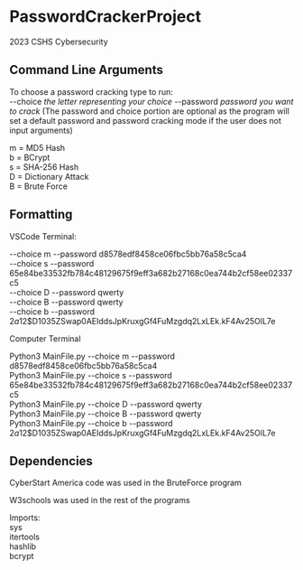 # PasswordCrackerProject

2023 CSHS Cybersecurity 


## Command Line Arguments

To choose a password cracking type to run:\
 --choice *the letter representing your choice* --password *password you want to crack* (The password and choice portion are optional as the program will set a default password and password cracking mode if the user does not input arguments)


m = MD5 Hash\
b = BCrypt\
s = SHA-256 Hash\
D = Dictionary Attack\
B = Brute Force



## Formatting
VSCode Terminal:

--choice m --password d8578edf8458ce06fbc5bb76a58c5ca4\
--choice s --password 65e84be33532fb784c48129675f9eff3a682b27168c0ea744b2cf58ee02337c5\
--choice D --password qwerty\
--choice B --password qwerty\
--choice b --password $2a$12$D1035ZSwap0AEIddsJpKruxgGf4FuMzgdq2LxLEk.kF4Av25OlL7e



Computer Terminal

Python3 MainFile.py --choice m --password d8578edf8458ce06fbc5bb76a58c5ca4\
Python3 MainFile.py --choice s --password 65e84be33532fb784c48129675f9eff3a682b27168c0ea744b2cf58ee02337c5\
Python3 MainFile.py --choice D --password qwerty\
Python3 MainFile.py --choice B --password qwerty\
Python3 MainFile.py --choice b --password $2a$12$D1035ZSwap0AEIddsJpKruxgGf4FuMzgdq2LxLEk.kF4Av25OlL7e 

## Dependencies

CyberStart America code was used in the BruteForce program 

W3schools was used in the rest of the programs 



Imports:\
sys\
itertools\
hashlib\
bcrypt


